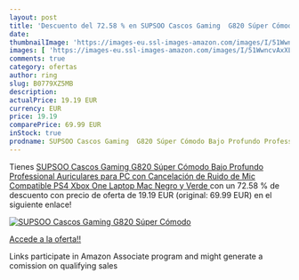 ```yaml
---
layout: post
title: 'Descuento del 72.58 % en SUPSOO Cascos Gaming  G820 Súper Cómodo '
date: 
thumbnailImage: 'https://images-eu.ssl-images-amazon.com/images/I/51WwncvAxXL._SL200_.jpg'
images: [ 'https://images-eu.ssl-images-amazon.com/images/I/51WwncvAxXL._SL200_.jpg' ]
comments: true
category: ofertas
author: ring
slug: B0779XZ5MB
description:
actualPrice: 19.19 EUR
currency: EUR
price: 19.19
comparePrice: 69.99 EUR
inStock: true
prodname: SUPSOO Cascos Gaming  G820 Súper Cómodo Bajo Profundo Professional Auriculares para PC con Cancelación de Ruido de Mic Compatible PS4 Xbox One Laptop Mac Negro y Verde 
---
```


Tienes [SUPSOO Cascos Gaming  G820 Súper Cómodo Bajo Profundo Professional Auriculares para PC con Cancelación de Ruido de Mic Compatible PS4 Xbox One Laptop Mac Negro y Verde ](https://www.amazon.es/dp/B0779XZ5MB/?tag=tolees-21) con un 72.58 % de descuento con precio de oferta de 19.19 EUR (original: 69.99 EUR) en el siguiente enlace!

[![SUPSOO Cascos Gaming  G820 Súper Cómodo ](https://images-eu.ssl-images-amazon.com/images/I/51WwncvAxXL._SL200_.jpg)](https://www.amazon.es/dp/B0779XZ5MB/?tag=tolees-21)

[Accede a la oferta!!](https://www.amazon.es/dp/B0779XZ5MB/?tag=tolees-21)

Links participate in Amazon Associate program and might generate a comission on qualifying sales


